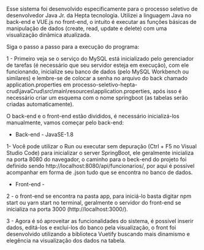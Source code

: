 Esse sistema foi desenvolvido especificamente para o processo seletivo de desenvolvedor Java Jr. da Hepta tecnologia. Utilizei a linguagem Java no back-end e VUE.js no front-end, o intuito é executar as funções básicas de manipulação de dados (create, read, update e delete) com uma visualização dinãmica atualizada.

Siga o passo a passo para a execução do programa:

1 - Primeiro veja se o serviço do MySQL está inicializado pelo gerenciador de tarefas (é necessário que seu servidor esteja em execução), com ele funcionando, inicialize seu banco de dados (pelo MySQL Workbench ou similares) e lembre-se de colocar a senha no arquivo do back chamado application.properties em processo-seletivo-hepta-crud\javaCrud\src\main\resources\application.properties, após isso é necessário criar um esquema com o nome springboot (as tabelas serão criadas automaticamente).

O back-end e o front-end estão divididos, é necessário inicializá-los manualmente, vamos começar pelo back-end:

- Back-end - JavaSE-1.8

1- Você pode utilizar o Run ou executar sem depuração (Ctrl + F5 no Visual Studio Code) para inicializar o server SpringBoot, ele geralmente inicializa na porta 8080 do navegador, o caminho para o beck-end do projeto foi definido sendo http://localhost:8080/api/funcionarios/, por aqui é possivel acompanhar em forma de .json tudo que se encontra no banco de dados.

- Front-end -

2 - o front-end se encontra na pasta app, para iniciá-lo basta digitar npm start ou yarn start no terminal, geralmente o servidor do front-end se inicializa na porta 3000 (http://localhost:3000/).

3 - Agora é só aproveitar as funcionalidades do sistema, é possivel inserir dados, editá-los e excluí-los do banco pela visualização, o front foi desenvolvido utilizando a biblioteca Vuetify buscando mais dinamismo e elegência na visualização dos dados na tabela.